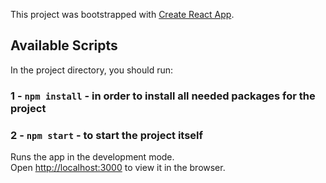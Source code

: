 This project was bootstrapped with [Create React App](https://github.com/facebook/create-react-app).

## Available Scripts

In the project directory, you should run:

### 1 -  `npm install` - in order to install all needed packages for the project


### 2 - `npm start` - to start the project itself

Runs the app in the development mode.<br />
Open [http://localhost:3000](http://localhost:3000) to view it in the browser.

